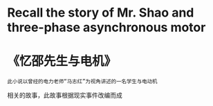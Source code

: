 # Recall the story of Mr. Shao and three-phase asynchronous motor
# 《忆邵先生与电机》

    此小说以曾经的电力老师“马志红”为视角讲述的一名学生与电动机
相关的故事，此故事根据现实事件改编而成

